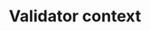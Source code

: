 ---
template: TermDetailPage
title: Validator context 
description: A data structure containing a summary of the transaction being validated, and the current input whose validator is being run.
aliases: validator context
keywords: validator, context
identities: 
    - id: wael-ivie
      role: author
---